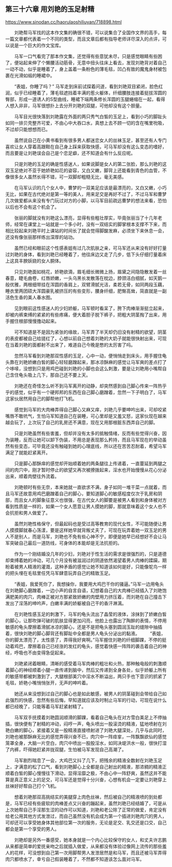 ## 第三十六章 用刘艳的玉足射精

https://www.sinodan.cc/haorulaoshiliuyan/718898.html

　　刘艳帮马军找的这本作文集的确很不错，可以说集合了全国作文界的高手，每一篇文章都代表着一个不同的类型，而且文章后都有指导老师详尽深入的点评，可以说是一个巨大的作文宝库。

　　马军一口气看完了那本作文集，还觉得有些意犹未尽，只是感觉眼睛有些困了，便站起来伸了个懒腰活动筋骨，无意中扭头往床上看去，发现刘艳背对着自己一动不动，似乎是睡着了，身上盖着一条粉色的薄毛毯，凹凸有致的魔鬼身材被包裹在光滑如缎的睡裙中。

　　“表姐，你睡了吗？” 马军走到床前试探着问道，看到刘艳双目紧闭，脸色红润，似乎已经睡着了，薄毛毯遮挡着丰满的惹火躯体，纤细腰肢连接着挺拔浑圆的臀部，形成一道诱人的S型曲线，睡裙下端两条修长浑圆的玉腿蜷缩在一起，看得人想入非非，马军很想扑上去分开刘艳的双腿，可他却没有这个胆量。

　　马军目光很快落到刘艳露在外面的两只秀气白皙的玉足上，看到小巧的脚趾头如同一排贝壳整齐可爱，不由心中大吞口水，真想上去不顾一切的含在嘴里吮吸，不过却只能想想而已。

　　虽然说自己在小黄书看到有很多男人都迷恋女人的丝袜玉足，甚至还有人专门喜欢让女人穿着高跟鞋在自己身上踩来获取快感，可马军却没有这么变态的嗜好，而且要是让刘艳误会自己是个恋足癖，还不知道会有什么反应呢。

　　只是刘艳的玉足的确是性感迷人，如果说脚是女人的第二张脸，那么刘艳的这双玉足绝对不亚于她娇艳如花的姿容，又白又嫩，脚背上还能看到青色的血管，不像很多女人虽然长得不错，可一双脚却粗糙无比，毫无美感。

　　在马军认识的几个女人中，曹梦的一双美足应该是最漂亮的，又白又嫩，小巧无比，如果在古代绝对是第一等的美人，用来足交是再好不过了，不过马军和曹梦几次做爱都从来没有专门玩过对方的小脚，以马军目前疏远曹梦的想法来看，恐怕以后也不会有这个机会了。

　　张丽的脚就没有刘艳这么漂亮，显得有些粗壮厚实，毕竟张丽当了十几年老师，经常在课堂上一站就是一个多小时，没有一双结实的脚掌根本支撑不下来，而相比较起来刘艳平时上课站的时间长了就会觉得脚酸发麻，必须坐下来休息一会，还没有像张丽那样练出深厚的站功。

　　虽然已经和眼前这个性感表姐有过几次肌肤之亲，可马军还从来没有好好打量过刘艳的身体，看到刘艳已经睡着了，他往床边又走了几步，低下头仔细打量着床上这具丰腴妖娆的女人胴体。

　　只见刘艳面如桃花，娇艳欲滴，眉毛细长微微上扬，眉黛之间隐隐散发着一丝春意，睫毛曲卷，红唇娇嫩，一头乌黑长发散落在枕边，脖颈洁白细腻，如天鹅一般优雅，两根细带挂在浑圆的香肩上，双臂滑腻光洁，柔若无骨，如同两段玉藕，睡衣里两团硕大浑圆豪乳被挤压的有些变形，腰身纤细，肥臀高耸，简直就是一副活色生香的美人春水图。

　　见到眼前这性感迷人的少妇娇躯，马军顿时看呆了，胯下肉棒渐渐挺立起来，却被内裤束缚的紧紧的有些疼痛，便大着胆子脱下裤子，把粗大阴茎掏了出来，用手握住根部慢慢撸动起来。

　　可不知道是不是因为紧张的缘故，马军弄了半天却仍旧没有射精的欲望，阴茎的表皮都被自己给搓红了，心想以前自己想着刘艳的大奶子就能很快射出来，可现在当着刘艳的面都射不出来了，难道自己今晚是憋的太厉害了吗。

　　忽然马军看到刘艳那双性感的玉足，心中一动，便悄悄走到床头，用手握住龟头靠在刘艳娇嫩白皙的脚心轻轻磨蹭起来，那冰凉酥麻的感觉让马军爽的差点打了个哆嗦，没想到只是用鸡巴碰到刘艳的小脚也会这么刺激，要是让刘艳用小嘴帮自己含住龟头吸上几下，那自己还不要上天。

　　刘艳还在奇怪怎么听不到马军离开的动静，却突然感到自己脚心传来一阵热乎乎的感觉，似乎有一个硬邦邦的东西在自己脚心磨蹭着，忽然一下子明白了，马军这家伙居然用自己的脚帮他打飞机。

　　感觉到马军的大肉棒弄得自己脚心又麻又痒，刘艳几乎要呻吟出来，可却咬紧嘴唇不敢吭气，生怕马军知道自己在装睡，可心里却是又羞又怒，这家伙现在越来越会玩了，上次玩了自己的乳房还不满意，现在又用那根脏东西弄自己的脚。

　　只是刘艳虽然有些害羞，但却并没有太多的抵触情绪，反而有些觉得兴奋，因为装睡，反而让她可以卸下伪装，不用总是表现那么矜持，而且马军现在的举动虽然有些变态，可毕竟还没有触碰到她的心理底线，所以还在苦苦忍耐着，希望马军满足了就能赶紧离开。

　　只是脚心那酥痒的感觉却开始顺着她的两条腿往上传递着，一直蔓延到两腿之间的肉穴中，刚才暂时停止的欲望又再次被撩拨起来，淫水也开始慢慢从花心分泌出来，顺着肉壁往外流着。

　　刘艳顿时有些无奈，本来她就一直欲求不满，身子如同一堆干菜一点就着，而且马军还故意用鸡巴磨蹭着自己的脚心，要知道脚心的敏感程度仅次于乳房和阴部，而且女人的脚象征意义也很强，在古代女人的脚要是被男人看到和身体被对方看到性质是一样的，如果一个女人愿意让男人摸她的脚，那就意味着这个女人也不会抗拒和男人做爱了。

　　虽然刘艳性格保守，但最起码也是受过高等教育的现代女性，不可能随便让男人摸摸脚就春心荡漾，要是这样她早就背叛丈夫了，可现在玩弄着她一双玉足的男人不是别人，而是马军，刘艳也不免有些心神不宁，即便是她早已经想好不会让马军突破自己最后一道防线，可身体的本能却是无法抗拒的。

　　作为一个刚结婚没几年的少妇，刘艳对于性生活的需求是很强烈的，只是道德却束缚着她的冲动，可几个月没有被滋润过的阴道依然渴望着男人肉棒的蹂躏，期盼着被男人精液的灌溉，这种矛盾的感觉让她不知道该如何是好，只能像鸵鸟一样的把头埋在毛毯里任凭马军肆意玩弄自己的精致玉足。

　　“表姐，我爱死你了，我想操你，我要用大鸡巴干你的骚逼。”马军一边用龟头在刘艳脚心磨蹭着，一边小声的自言自语，幻想着自己的大肉棒已经插入了刘艳饱满肥美的肉穴，肉棒正被对方那紧致娇嫩的肉壁用力挤压着，而刘艳在自己撞击下发出了淫荡的呻吟声，白嫩丰满的娇躯被自己干的香汗淋漓。

　　在刘艳性感玉足的刺激下，马军的龟头流出了晶莹的液体，涂抹到了娇嫩白皙的脚心，让那吹弹可破的肌肤显得更加闪亮，他脸上也露出了陶醉的表情，不停用敏感的龟头摩擦着滑腻冰凉的脚心，还是不是把龟头塞到圆润玉趾的缝隙中抽插着，很快刘艳的脚心脚背还有脚趾中全都是男人龟头分泌出的黏液。
　　“表姐，你的脚太漂亮了，太性感了，弄得我好爽啊。”马军握住刘艳的纤细脚踝，不停的挺动着鸡巴，摩擦着自己已经涨的发红的龟头，感觉着快感一阵阵的袭击着自己的神经，呼吸也不由变得急促起来。

　　刘艳紧闭着眼睛，清晰的感受着马军肉棒的粗壮和火热，那种触电般的刺激顺着脚心的神经顺着小腿一直传递到脑中，然后又传递到全身各处，似乎娇躯上所有的敏感带都被刺激到了，大腿根部美穴中淫水不断溢出，两只手也下意识的抓紧了毛毯，娇艳小嘴悄悄张开，无声的呻吟着。

　　她还从来没想到过自己的脚心也是如此敏感，被男人的阴茎碰到会带给自己如此强烈的快感，忽然有些后悔，早知道就应该及时制止马军的行动，可现在说什么都已经晚了，只能等着马军赶紧射精了。

　　马军双手抚摸着刘艳圆润顺滑的脚踝，看着自己龟头在对方雪白美足上不停抽插，很快便有了射精的冲动，闷哼一声，龟头喷出一股滚烫的精液，猛地喷射在刘艳白嫩的脚心，紧接着又是一股精液直接喷射进了刘艳大腿深处，几乎与此同时，刘艳也被那酥麻无比的感觉弄得兴奋不已，肉穴中一阵痉挛，一阵飘飘欲仙的感觉笼罩全身，大脑一片空白，肉穴中喷出一股股淫水，如同决堤洪水一般，很快打湿了内裤，吓得她赶紧并拢双腿，生怕被马军发现自己高潮了。

　　马军剧烈喘息了一会，大鸡巴又抖了几下，把残余的精液全数射在刘艳玉足上，才满意的松了口气，看到刘艳脚心上全都是自己射出的精液，那浓稠的精液正顺着白皙的脚心慢慢往下滑动，显得淫靡之极，不由心中一阵舒爽，虽然这并不能算是真正意义上的足交，可马军还是觉得十分兴奋，心想有机会一定要让刘艳穿上丝袜好好帮自己打个飞机。

　　想着刘艳那双高挑结实的美腿穿上肉色丝袜，然后被自己的精液喷的到处都是，马军已经有些疲软的肉棒差点又兴奋的蹦起来，虽然刘艳已经结婚了，可是从上次她帮自己手淫那生涩的动作可以知道，刘艳和老公除了正常的做爱，肯定没有给老公用其他方式发泄过，而自己虽然没有机会成为第一个插进刘艳肉穴的男人，可却还可以享受她身体其他部位第一次的服务，无论是足交、乳交还是口交，自己都会是第一个享受的男人。

　　刘艳却是另外一番感受，她本身就是一个内心比较保守的女人，和丈夫许志鹏从来都是简单的爱抚亲吻之后就插入做爱，从来都没有体验过像网上流传的那些羞人的花样，可没想到自己第一次用脚帮男人发泄居然是和马军，而且还被马军弄得肉穴都喷水了，幸亏自己假装睡着了，不然都不知道该怎么面对马军。


